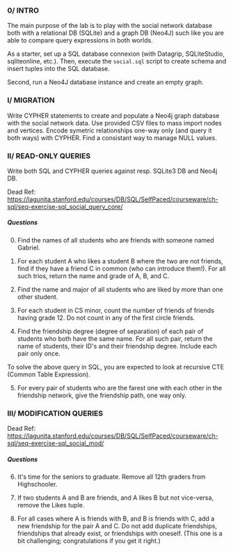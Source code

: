 ### 0/ INTRO

The main purpose of the lab is to play with the social network database both with a relational DB (SQLite) and a graph DB (Neo4J) such like you are able to compare query expressions in both worlds. 

As a starter, set up a SQL database connexion (with Datagrip, SQLiteStudio, sqliteonline, etc.). Then, execute the `social.sql` script to create schema and insert tuples into the SQL database.

Second, run a Neo4J database instance and create an empty graph. 

### I/ MIGRATION

Write CYPHER statements to create and populate a Neo4j graph database with the social network data. Use provided CSV files to mass import nodes and vertices. Encode symetric relationships one-way only (and query it both ways) with CYPHER. Find a consistant way to manage NULL values.


### II/ READ-ONLY QUERIES

Write both SQL and CYPHER queries against resp. SQLite3 DB and Neo4j DB.

Dead Ref: https://lagunita.stanford.edu/courses/DB/SQL/SelfPaced/courseware/ch-sql/seq-exercise-sql_social_query_core/

##### Questions

0. Find the names of all students who are friends with someone named Gabriel. 
  
1. For each student A who likes a student B where the two are not friends, find if they have a friend C in common (who can introduce them!). For all such trios, return the name and grade of A, B, and C. 
  
2. Find the name and major of all students who are liked by more than one other student.
  
3. For each student in CS minor, count the number of friends of friends having grade 12. Do not count in any of the first circle friends.
  
4. Find the friendship degree (degree of separation) of each pair of students who both have the same name. For all such pair, return the name of students, their ID's and their friendship degree. Include each pair only once.

To solve the above query in SQL, you are expected to look at recursive CTE (Common Table Expression). 

5. For every pair of students who are the farest one with each other in the friendship network, give the friendship path, one way only.
  

### III/ MODIFICATION QUERIES

Dead Ref: https://lagunita.stanford.edu/courses/DB/SQL/SelfPaced/courseware/ch-sql/seq-exercise-sql_social_mod/

##### Questions

6. It's time for the seniors to graduate. Remove all 12th graders from Highschooler. 

7. If two students A and B are friends, and A likes B but not vice-versa, remove the Likes tuple. 

8. For all cases where A is friends with B, and B is friends with C, add a new friendship for the pair A and C. Do not add duplicate friendships, friendships that already exist, or friendships with oneself. (This one is a bit challenging; congratulations if you get it right.)
